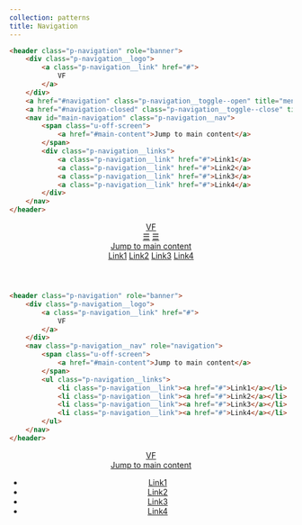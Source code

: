 ```yaml
---
collection: patterns
title: Navigation
---
```


```html
<header class="p-navigation" role="banner">
    <div class="p-navigation__logo">
        <a class="p-navigation__link" href="#">
            VF
        </a>
    </div>
    <a href="#navigation" class="p-navigation__toggle--open" title="menu">&#9776;</a>
    <a href="#navigation-closed" class="p-navigation__toggle--close" title="close menu">&#9776;</a>
    <nav id="main-navigation" class="p-navigation__nav">
        <span class="u-off-screen">
            <a href="#main-content">Jump to main content</a>
        </span>
        <div class="p-navigation__links">
            <a class="p-navigation__link" href="#">Link1</a>
            <a class="p-navigation__link" href="#">Link2</a>
            <a class="p-navigation__link" href="#">Link3</a>
            <a class="p-navigation__link" href="#">Link4</a>
        </div>
    </nav>
</header>
```

<header id="navigation" class="p-navigation" role="banner">
    <div class="p-navigation__logo">
        <a class="p-navigation__link" href="#">
            VF
        </a>
    </div>
    <a href="#navigation" class="p-navigation__toggle--open" title="menu">&#9776;</a>
    <a href="#navigation-closed" class="p-navigation__toggle--close" title="close menu">&#9776;</a>
    <nav class="p-navigation__nav" role="navigation">
        <span class="u-off-screen">
            <a href="#main-content">Jump to main content</a>
        </span>
        <div class="p-navigation__links">
            <a class="p-navigation__link" href="#">Link1</a>
            <a class="p-navigation__link" href="#">Link2</a>
            <a class="p-navigation__link" href="#">Link3</a>
            <a class="p-navigation__link" href="#">Link4</a>
        </div>
    </nav>
</header>

```html
<header class="p-navigation" role="banner">
    <div class="p-navigation__logo">
        <a class="p-navigation__link" href="#">
            VF
        </a>
    </div>
    <nav class="p-navigation__nav" role="navigation">
        <span class="u-off-screen">
            <a href="#main-content">Jump to main content</a>
        </span>
        <ul class="p-navigation__links">
            <li class="p-navigation__link"><a href="#">Link1</a></li>
            <li class="p-navigation__link"><a href="#">Link2</a></li>
            <li class="p-navigation__link"><a href="#">Link3</a></li>
            <li class="p-navigation__link"><a href="#">Link4</a></li>
        </ul>
    </nav>
</header>
```

<header class="p-navigation" role="banner">
    <div class="p-navigation__logo">
        <a class="p-navigation__link" href="#">
            VF
        </a>
    </div>
    <nav class="p-navigation__nav" role="navigation">
        <span class="u-off-screen">
            <a href="#main-content">Jump to main content</a>
        </span>
        <ul class="p-navigation__links">
          <li class="p-navigation__link"><a href="#">Link1</a></li>
          <li class="p-navigation__link"><a href="#">Link2</a></li>
          <li class="p-navigation__link"><a href="#">Link3</a></li>
          <li class="p-navigation__link"><a href="#">Link4</a></li>
        </ul>
    </nav>
</header>
